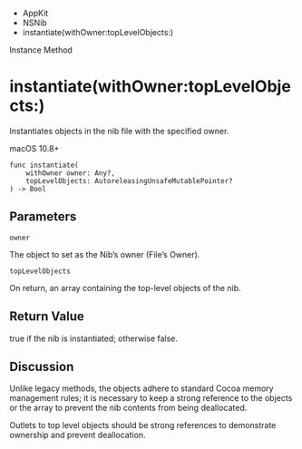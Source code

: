 

- AppKit
- NSNib
-  instantiate(withOwner:topLevelObjects:) 

Instance Method

# instantiate(withOwner:topLevelObjects:)

Instantiates objects in the nib file with the specified owner.

macOS 10.8+

``` source
func instantiate(
    withOwner owner: Any?,
    topLevelObjects: AutoreleasingUnsafeMutablePointer?
) -> Bool
```

## Parameters 

`owner`  

The object to set as the Nib’s owner (File’s Owner).

`topLevelObjects`  

On return, an array containing the top-level objects of the nib.

## Return Value

true if the nib is instantiated; otherwise false.

## Discussion

Unlike legacy methods, the objects adhere to standard Cocoa memory management rules; it is necessary to keep a strong reference to the objects or the array to prevent the nib contents from being deallocated.

Outlets to top level objects should be strong references to demonstrate ownership and prevent deallocation.

